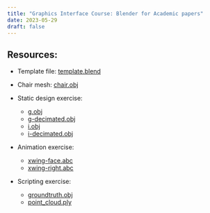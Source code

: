 ```yaml
---
title: "Graphics Interface Course: Blender for Academic papers"
date: 2023-05-29
draft: false
---
```


## Resources:

- Template file: [template.blend](images/blender-tutorial/template.blend)

- Chair mesh: [chair.obj](images/blender-tutorial/chair.obj)

- Static design exercise: 
  - [g.obj](images/blender-tutorial/g.obj) 
  - [g-decimated.obj](images/blender-tutorial/g-decimated.obj) 
  - [i.obj](images/blender-tutorial/i.obj) 
  - [i-decimated.obj](images/blender-tutorial/i-decimated.obj)

- Animation exercise:
  - [xwing-face.abc](images/blender-tutorial/xwing-face.abc)
  - [xwing-right.abc](images/blender-tutorial/xwing-right.abc)

- Scripting exercise:
  - [groundtruth.obj](images/blender-tutorial/groundtruth.obj)
  - [point_cloud.ply](images/blender-tutorial/point_cloud.ply)

<!-- ## Step-by-step

### Static images using the Blender GUI

- Open Blender, delete cube, search action
- Modeling a chair: edit mode, scaling, applying transforms, subdivision
- Exporting shapes (Z up)
- Importing shapes
- Shading smooth vs flat
- Camera, align camera, orthogonal vs perspective
- Render, choosing cycles
- Viewport modes
- Materials: basic materials, nodes, template file, appending.
- Texturing
- Wireframe
- Real-world materials
- Render preview, different viewports
- Lights, HDRIs
- Shadowcather
- Render region
- Compositing
- *Examples: Developables*
- *Exercise: Static GI mesh*

### Animations using the Blender GUI

- Keyframing object
- Keyframing camera
- Pivoting camera
- Sequences: laplacian smoothing
- Sequences: stop motion OBJs add-on
- *Examples: Glass, swept volume carving*
- *Exercise: xwings*

### Scripting using Derek Liu's BlenderToolbox

- Introduction: showing scripting screen in GUI
- Blender toolbox, clone
- First steps: imports and initialize scene, saving file
- Render with command line
- Read mesh
- Choosing rotations
- Camera
- Render
- Lights: ambient, sun, three point
- Set positions of everything together
- Material: color, singlecolor material
- Plastic
- Transparent
- Metal
- Glass
- Honey
- Scalar data
- Final render
- Functions, render_utility
- *Exercise: slices* -->